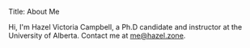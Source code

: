 Title: About Me

Hi, I'm Hazel Victoria Campbell, a Ph.D candidate and instructor at the University of Alberta. Contact me at [me@hazel.zone](mailto:me@hazel.zone).

